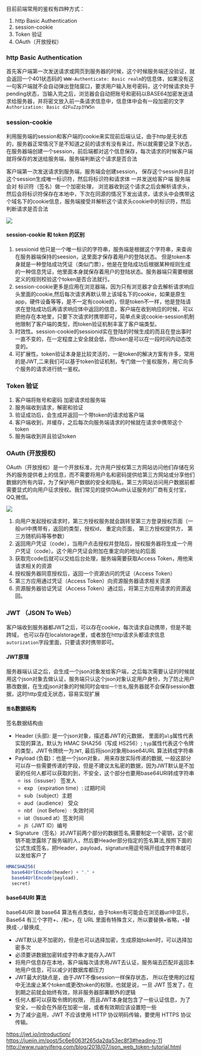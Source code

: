 目前前端常用的鉴权有四种方式：

1. http Basic Authentication
2. session-cookie
3. Token 验证
4. OAuth（开放授权）

### http Basic Authentication
首先客户端第一次发送请求或网页到服务器的时候，这个时候服务端还没验证，就会返回一个401状态码的 `WWW-Authenticate: Basic realm`的信息体，如果没有这一句客户端就不会自动弹出登陆窗口，要求用户输入账号密码，这个时候请求处于pending状态，当输入完之后，浏览器会自动把账号和密码以BASE64加密发送请求给服务器，并将密文放入前一条请求信息中，信息体中会有一段加密的文字`Authorization: Basic d2FuZzp3YW5n`

### session-cookie
利用服务端的session和客户端的cookie来实现前后端认证，由于http是无状态的，服务器正常情况下是不知道之前的请求有没有来过，所以就需要记录下状态，在服务器端创建一个session，前后端都对这个信息保存，每次请求的时候客户端就将保存的发送给服务端，服务端判断这个请求是否合法

客户端第一次发送请求到服务端，服务端会创建session， 保存这个sessin并且对这个session生成唯一标识符，然后将标识符和请求体 一并发送给客户端
服务端会对 标识符（签名）做一个加密处理， 浏览器收到这个请求之后会解析请求头，然后会将标识符保存在本地中，下次在同源的情况下发出请求，请求头中会携带这个域名下的cookie信息，服务端接受并解析这个请求头cookie中的标识符，然后判断请求是否合法

![](https://img-blog.csdn.net/20171216105919887?watermark/2/text/aHR0cDovL2Jsb2cuY3Nkbi5uZXQvd2FuZzgzOTMwNTkzOQ==/font/5a6L5L2T/fontsize/400/fill/I0JBQkFCMA==/dissolve/70/gravity/SouthEast)

#### session-cookie 和 token 的区别
1. sessionid 他只是一个唯一标识的字符串，服务端是根据这个字符串，来查询在服务器端保持的seesion，这里面才保存着用户的登陆状态。
但是token本身就是一种登陆成功凭证（类似门票），他是在登陆成功后根据某种规则生成的一种信息凭证，他里面本身就保存着用户的登陆状态。服务器端只需要根据定义的规则校验这个token是否合法就行。 
2. session-cookie更多是应用在浏览器端，因为只有浏览器才会去解析请求响应头里面的cookie,然后每次请求再默认带上该域名下的cookie，如果是原生app，硬件设备等等，是不一定有cookie的，但是token不一样，他是登陆请求在登陆成功后再请求响应体中返回的信息，客户端在收到响应的时候，可以把他存在本地里，只要下次请求时携带即可，简单点来说cookie-session机制他限制了客户端的类型，而token验证机制丰富了客户端类型。 
3. 时效性。session-cookie的sessionid实在登陆的时候生成的而且在登出事时一直不变的，在一定程度上安全就会低，而token是可以在一段时间内动态改变的。 
4. 可扩展性。token验证本身是比较灵活的，一是token的解决方案有许多，常用的是JWT,二来我们可以基于token验证机制，专门做一个鉴权服务，用它向多个服务的请求进行统一鉴权。


### Token 验证
1. 客户端将账号和密码 加密请求给服务端
2. 服务端收到请求，解密和验证
3. 验证成功后，会生成并返回一个带token的请求给客户端
4. 客户端收到，并缓存，之后每次向服务端请求的时候就在请求中携带这个token
5. 服务端收到并且验证token


### OAuth (开放授权)
OAuth（开放授权）是一个开放标准，允许用户授权第三方网站访问他们存储在另外的服务提供者上的信息，而不需要将用户名和密码提供给第三方网站或分享他们数据的所有内容，为了保护用户数据的安全和隐私，第三方网站访问用户数据前都需要显式的向用户征求授权。我们常见的提供OAuth认证服务的厂商有支付宝，QQ,微信。 

![](https://img-blog.csdn.net/20180102141228528?watermark/2/text/aHR0cDovL2Jsb2cuY3Nkbi5uZXQvd2FuZzgzOTMwNTkzOQ==/font/5a6L5L2T/fontsize/400/fill/I0JBQkFCMA==/dissolve/70/gravity/SouthEast) 

1. 向用户发起授权请求时，第三方授权服务就会跳转至第三方登录授权页面（一般url中携带有，返回的类型，授权id， 重定向页面， 第三方授权提供方， 第三方随机码等等参数）
2. 返回用户凭证（code），当用户点击授权并登陆后，授权服务器将生成一个用户凭证（code）。这个用户凭证会附加在重定向的地址的后面
3. 获取完code后就可以交给后台处理，服务端需要获取Access Token，用他来请求相关的资源
4. 授权服务器同意授权后，返回一个资源访问的凭证（Access Token）
5. 第三方应用通过凭证（Access Token）向资源服务器请求相关资源
6. 资源服务器验证凭证（Access Token）通过后，将第三方应用请求的资源返回。

### JWT （JSON To Web）
客户端收到服务器都JWT之后，可以存在cookie，每次请求自动携带，但是不能跨域， 也可以存在localstorage里，或者放在htttp请求头都请求信息`autorization`字段里面，只要请求时携带即可。

#### JWT原理
服务器端认证之后，会生成一个json对象发给客户端，之后每次需要认证的时候就用这个json对象去做认证，服务端只认这个json对象认定用户身份，为了防止用户篡改数据，在生成json对象的时候同时会`增加一个签名`,服务器就不会保存session数据，这时http变成无状态，容易实现扩展

#### `签名`数据结构
签名数据结构由
- Header (头部): 是一个json对象，描述着JWT的元数据， 里面的`alg`属性代表实现的算法，默认为 HMAC SHA256（写成 HS256）; `typ`属性代表这个令牌的类型，JWT令牌统一为`JWT`, 最后将json对象用base64URL 算法转成字符串
- Payload (负载)：也是一个json对象， 用来存放实际传递的数据, 一般这部分可以存一些需要传递的字段，但是不建议太私密的数据，因为JWT默认是不加密的任何人都可以获取的到，不安全，这个部分也要用base64URl转成字符串
  - iss（issuser） 签发人
  - exp （expiration time）: 过期时间
  - sub（subject）主题
  - aud（audience） 受众
  - nbf （not Before）: 失效时间
  - iat（Issued at）签发时间
  - jti（JWT ID）编号
- Signature（签名）对JWT前两个部分的数据签名,需要制定一个密钥，这个密钥不能泄露除了服务端的人，然后要Header部分指定的签名算法,按照下面的公式生成签名，把Header，payload，signature用逗号隔开组成字符串就可以发给客户了
```js
HMACSHA256(
  base64UrlEncode(header) + "." +
  base64UrlEncode(payload),
  secret)
```

#### base64URl 算法
base64URl 跟 base64 算法有点类似，由于token有可能会在浏览器url中显示，Base64 有三个字符+、/和=，在 URL 里面有特殊含义，所以要替换`=`省略，`+`替换成`-`,`/`替换成`_`

- JWT默认是不加密的，但是也可以选择加密，生成原始token时，可以选择加密多次
- 必须要讲数据加密转成字符串才能存入JWT
- 将用户信息存在本地，客户端每次请求用JWT去认证，服务端去匹配并返回本地用户信息，可以减少对数据库都压力
- JWT最大的缺点是，由于JWT不像session一样保存状态， 所以在使用的过程中无法废止某个token或更改token的权限，也就是说，一旦 JWT 签发了，在到期之前就会始终有效，除非服务器部署额外的逻辑
- 任何人都可以获取令牌的权限， 而且JWT本身就包含了一些认证信息，为了安全，一般会在外层在加密一层，或者有效期应该设置短一些
- 为了减少盗用，JWT 不应该使用 HTTP 协议明码传输，要使用 HTTPS 协议传输。

https://jwt.io/introduction/
https://juejin.im/post/5c6e6063f265da2da53ec8f3#heading-11
http://www.ruanyifeng.com/blog/2018/07/json_web_token-tutorial.html

